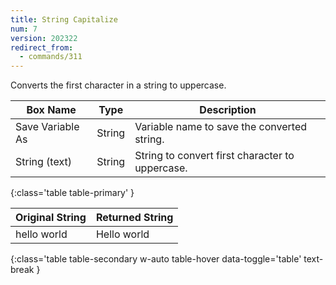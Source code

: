 ```yaml
---
title: String Capitalize
num: 7
version: 202322
redirect_from:
  - commands/311
---
```


Converts the first character in a string to uppercase.

| Box Name | Type | Description | 
|-------|--------|--------|
|Save Variable As|	String	|Variable name to save the converted string.
|String (text)| String | String to convert first character to uppercase.
{:class='table table-primary' }

| Original String | Returned String| 
|-------|--------
|hello world|Hello world|
{:class='table table-secondary w-auto table-hover data-toggle='table' text-break }







